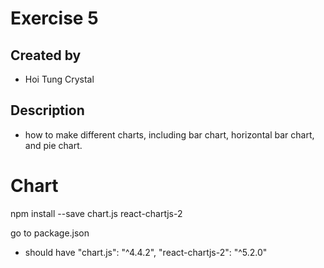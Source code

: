 # Exercise 5
## Created by
- Hoi Tung Crystal
## Description
- how to make different charts, including bar chart, horizontal bar chart, and pie chart. 



# Chart
npm install --save chart.js react-chartjs-2

go to package.json
- should have 
"chart.js": "^4.4.2",
"react-chartjs-2": "^5.2.0"

